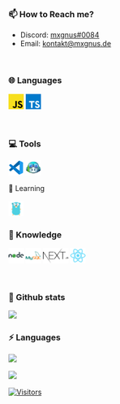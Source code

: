 ### 📫 How to Reach me?

-  Discord: <a href='https://discordapp.com/users/666974190561394698'>mxgnus#0084</a>
-  Email: <a href='mailto:kontakt@mxgnus.de'>kontakt@mxgnus.de</a>

<br />

### 🌐 Languages

<a href='https://de.wikipedia.org/wiki/JavaScript'><img width='30' height='30' src='./javascript.png'/></a>
<a href='https://www.typescriptlang.org/'><img width='30' height='30' src='./typescript.png'/></a>

<br />

### 💻 Tools

<a href='https://code.visualstudio.com/'><img width='30' height='30' src='./vscode.png'/></a>
<a href='https://copilot.github.com/'><img width='30' height='30' src='./copilot.png'/></a>

🤯 Learning
<br>
<br>
<a href='https://go.dev/'><img width="30" src="./go.png"/></a>

### 🧠 Knowledge

<a href='https://nodejs.org/'><img width='30' height='30' src='./nodejs.png'/></a>
<a href='https://www.mysql.com'><img width='30' height='30' src='./mysql.png'/></a>
<a href='https://nextjs.org//'><img width='50' height='30' src='./nextjs.png'/></a>
<a href='https://reactjs.org/'><img width='30' height='30' src='./react-tsx.png'/></a>

<br />

### 🚀 Github stats

<img src='https://github-readme-stats.vercel.app/api?username=mxgnus-de&show_icons=true&title_color=ffffff&icon_color=006ab0&text_color=daf7dc&bg_color=101010'>
<br />

### ⚡ Languages

<img src='https://github-readme-stats.vercel.app/api/top-langs/?username=mxgnus-de&show_icons=true&title_color=ffffff&icon_color=006ab0&text_color=daf7dc&bg_color=101010' />

<a href="https://wakatime.com"><img src="https://wakatime.com/share/@mxgnus/17681045-bc98-4084-91b6-3a05fd394e8f.png" /></a>

[![Visitors](https://api.visitorbadge.io/api/visitors?path=https%3A%2F%2Fgithub.com%2Fmxgnus%2FmxgnuscountColor=%23263759)](https://visitorbadge.io/status?path=https%3A%2F%2Fgithub.com%2Fmxgnus%2Fmxgnus)
